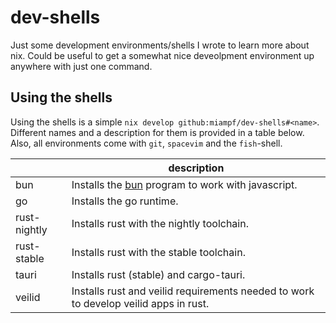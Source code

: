 # dev-shells

Just some development environments/shells I wrote to learn more about nix. Could be useful to get a somewhat nice deveolpment environment up anywhere with just one command.

## Using the shells

Using the shells is a simple `nix develop github:miampf/dev-shells#<name>`. Different names and a description for them is provided in a table below. Also, all environments come with `git`, `spacevim` and the `fish`-shell.


| <name>       | description                                                                          |
|--------------|--------------------------------------------------------------------------------------|
| bun          | Installs the [bun](https://bun.sh/) program to work with javascript.                 |
| go           | Installs the go runtime.                                                             |
| rust-nightly | Installs rust with the nightly toolchain.                                            |
| rust-stable  | Installs rust with the stable toolchain.                                             |
| tauri        | Installs rust (stable) and cargo-tauri.                                              |
| veilid       | Installs rust and veilid requirements needed to work to develop veilid apps in rust. |

